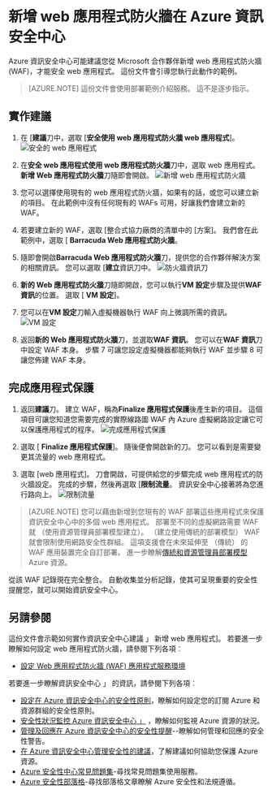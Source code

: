 <properties
   pageTitle="新增 web 應用程式防火牆在 Azure 資訊安全中心 |Microsoft Azure"
   description="這份文件為您示範如何實作 Azure 資訊安全中心建議**新增 web 應用程式防火牆**和**Finalize 應用程式保護**。"
   services="security-center"
   documentationCenter="na"
   authors="TerryLanfear"
   manager="MBaldwin"
   editor=""/>

<tags
   ms.service="security-center"
   ms.devlang="na"
   ms.topic="article"
   ms.tgt_pltfrm="na"
   ms.workload="na"
   ms.date="07/29/2016"
   ms.author="terrylan"/>

# <a name="add-a-web-application-firewall-in-azure-security-center"></a>新增 web 應用程式防火牆在 Azure 資訊安全中心

Azure 資訊安全中心可能建議您從 Microsoft 合作夥伴新增 web 應用程式防火牆 (WAF)，才能安全 web 應用程式。 這份文件會引導您執行此動作的範例。

> [AZURE.NOTE] 這份文件會使用部署範例介紹服務。  這不是逐步指示。

## <a name="implement-the-recommendation"></a>實作建議

1. 在 [**建議**刀中，選取 [**安全使用 web 應用程式防火牆 web 應用程式**]。
![安全的 web 應用程式][1]

2. 在**安全 web 應用程式使用 web 應用程式防火牆**刀中，選取 web 應用程式。 **新增 Web 應用程式防火牆**刀隨即會開啟。
![新增 web 應用程式防火牆][2]
3. 您可以選擇使用現有的 web 應用程式防火牆，如果有的話，或您可以建立新的項目。 在此範例中沒有任何現有的 WAFs 可用，好讓我們會建立新的 WAF。

4. 若要建立新的 WAF，選取 [整合式協力廠商的清單中的 [方案]。 我們會在此範例中，選取 [ **Barracuda Web 應用程式防火牆**。
5. 隨即會開啟**Barracuda Web 應用程式防火牆**刀，提供您的合作夥伴解決方案的相關資訊。 您可以選取 [**建立**資訊刀中。
![防火牆資訊刀][3]

6. **新的 Web 應用程式防火牆**刀隨即開啟，您可以執行**VM 設定**步驟及提供**WAF 資訊**的位置。 選取 [ **VM 設定**]。

7. 您可以在**VM 設定**刀輸入虛擬機器執行 WAF 向上微調所需的資訊。
![VM 設定][4]
8. 返回**新的 Web 應用程式防火牆**刀，並選取**WAF 資訊**。 您可以在**WAF 資訊**刀中設定 WAF 本身。 步驟 7 可讓您設定虛擬機器都能夠執行 WAF 並步驟 8 可讓您佈建 WAF 本身。

## <a name="finalize-application-protection"></a>完成應用程式保護

1. 返回**建議**刀。 建立 WAF，稱為**Finalize 應用程式保護**後產生新的項目。 這個項目可讓您知道您需要完成的實際線路圖 WAF 內 Azure 虛擬網路設定讓它可以保護應用程式的程序。
![完成應用程式保護][5]

2. 選取 [ **Finalize 應用程式保護**]。 隨後便會開啟新的刀。 您可以看到是需要變更其流量的 web 應用程式。
3. 選取 [web 應用程式]。 刀會開啟，可提供給您的步驟完成 web 應用程式的防火牆設定。 完成的步驟，然後再選取 [**限制流量**。 資訊安全中心接著將為您進行路向上。
![限制流量][6]

> [AZURE.NOTE] 您可以藉由新增到您現有的 WAF 部署這些應用程式來保護資訊安全中心中的多個 web 應用程式。 部署至不同的虛擬網路需要 WAF 就 （使用資源管理員部署模型建立）。 （建立使用傳統的部署模型） WAF 就會限制使用網路安全性群組。 這項支援會在未來延伸至 （傳統） 的 WAF 應用裝置完全自訂部署。 進一步瞭解[傳統和資源管理員部署模型](../azure-classic-rm.md)Azure 資源。

從該 WAF 記錄現在完全整合。 自動收集並分析記錄，使其可呈現重要的安全性提醒您，就可以開始資訊安全中心。

## <a name="see-also"></a>另請參閱

這份文件會示範如何實作資訊安全中心建議 」 新增 web 應用程式]。 若要進一步瞭解如何設定 web 應用程式防火牆，請參閱下列各項︰

- [設定 Web 應用程式防火牆 (WAF) 應用程式服務環境](../app-service-web/app-service-app-service-environment-web-application-firewall.md)

若要進一步瞭解資訊安全中心 」 的資訊，請參閱下列各項︰

- [設定在 Azure 資訊安全中心的安全性原則](security-center-policies.md)，瞭解如何設定您的訂閱 Azure 和資源群組的安全性原則。
- [安全性狀況監控 Azure 資訊安全中心 」](security-center-monitoring.md) ，瞭解如何監視 Azure 資源的狀況。
- [管理及回應在 Azure 資訊安全中心的安全性提醒](security-center-managing-and-responding-alerts.md)--瞭解如何管理和回應的安全性警告。
- [在 Azure 資訊安全中心管理安全性的建議](security-center-recommendations.md)，了解建議如何協助您保護 Azure 資源。
- [Azure 安全性中心常見問題集](security-center-faq.md)-尋找常見問題集使用服務。
- [Azure 安全性部落格](http://blogs.msdn.com/b/azuresecurity/)-尋找部落格文章瞭解 Azure 安全性和法規遵循。

<!--Image references-->
[1]: ./media/security-center-add-web-application-firewall/secure-web-application.png
[2]:./media/security-center-add-web-application-firewall/add-a-waf.png
[3]: ./media/security-center-add-web-application-firewall/info-blade.png
[4]: ./media/security-center-add-web-application-firewall/select-vm-config.png
[5]: ./media/security-center-add-web-application-firewall/finalize-waf.png
[6]: ./media/security-center-add-web-application-firewall/restrict-traffic.png
